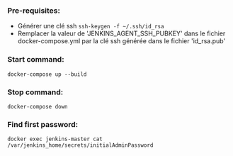 ### Pre-requisites:

- Générer une clé ssh
  ``ssh-keygen -f ~/.ssh/id_rsa``
- Remplacer la valeur de 'JENKINS_AGENT_SSH_PUBKEY' dans le fichier docker-compose.yml par la clé ssh générée dans le fichier 'id_rsa.pub'

### Start command:

``docker-compose up --build``

### Stop command:

``docker-compose down``

### Find first password:

``docker exec jenkins-master cat /var/jenkins_home/secrets/initialAdminPassword``
